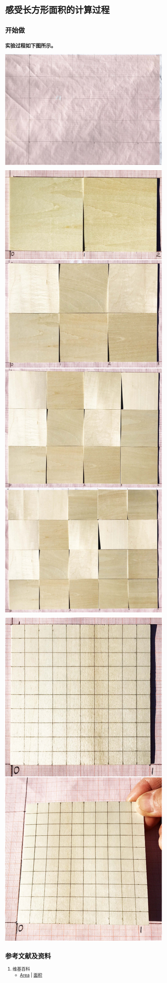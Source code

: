 # 感受长方形面积的计算过程

## 开始做

### 实验过程如下图所示。

![](/images/欧几里得几何/计算出图形的面积/感受长方形面积的计算过程/1a1.jpg)

![](/images/欧几里得几何/计算出图形的面积/感受长方形面积的计算过程/2a1.jpg)
![](/images/欧几里得几何/计算出图形的面积/感受长方形面积的计算过程/2a2.jpg)
![](/images/欧几里得几何/计算出图形的面积/感受长方形面积的计算过程/2a3.jpg)
![](/images/欧几里得几何/计算出图形的面积/感受长方形面积的计算过程/2a4.jpg)

![](/images/欧几里得几何/计算出图形的面积/感受长方形面积的计算过程/3a1.jpg)
![](/images/欧几里得几何/计算出图形的面积/感受长方形面积的计算过程/3a2.jpg)

## 参考文献及资料

1. 维基百科
	- [Area](https://en.wikipedia.org/wiki/Area) | [面积](https://zh.wikipedia.org/wiki/%E9%9D%A2%E7%A7%AF) 

